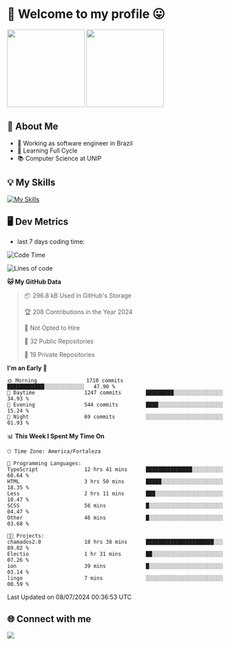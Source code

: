 # 🎉 Welcome to my profile 😛

<div>
  <img height="180em" src="https://github-readme-stats.vercel.app/api?username=VinicciusSantos&show_icons=true&icon_color=fff&include_all_commits=true&count_private=true&bg_color=30,000,000&title_color=fff&text_color=fff"/>
  <img height="180em" src="https://github-readme-stats.vercel.app/api/top-langs/?username=VinicciusSantos&langs_count=8&layout=compact&include_all_commits=true&count_private=true&bg_color=30,000,000&title_color=fff&text_color=fff"/>
</div>

## 📖 About Me
- 🔭 Working as software engineer in Brazil
- 🌱 Learning Full Cycle
- 📚 Computer Science at UNIP

## 💡 My Skills

[![My Skills](https://skills.thijs.gg/icons?i=angular,react,styledcomponents,jest,html,css,sass,bootstrap,ts,js,go,nodejs,express,nestjs,git,c,py,postgres,mysql,sqlite,docker,graphql)](https://github.com/VinicciusSantos)

## 🖥️ Dev Metrics

- last 7 days coding time:

<!--START_SECTION:waka-->
![Code Time](http://img.shields.io/badge/Code%20Time-1%2C781%20hrs%2026%20mins-blue)

![Lines of code](https://img.shields.io/badge/From%20Hello%20World%20I%27ve%20Written-5.4%20million%20lines%20of%20code-blue)

**🐱 My GitHub Data** 

> 📦 296.8 kB Used in GitHub's Storage 
 > 
> 🏆 208 Contributions in the Year 2024
 > 
> 🚫 Not Opted to Hire
 > 
> 📜 32 Public Repositories 
 > 
> 🔑 19 Private Repositories 
 > 
**I'm an Early 🐤** 

```text
🌞 Morning                1710 commits        ████████████░░░░░░░░░░░░░   47.90 % 
🌆 Daytime                1247 commits        █████████░░░░░░░░░░░░░░░░   34.93 % 
🌃 Evening                544 commits         ████░░░░░░░░░░░░░░░░░░░░░   15.24 % 
🌙 Night                  69 commits          ░░░░░░░░░░░░░░░░░░░░░░░░░   01.93 % 
```


📊 **This Week I Spent My Time On** 

```text
🕑︎ Time Zone: America/Fortaleza

💬 Programming Languages: 
TypeScript               12 hrs 41 mins      ███████████████░░░░░░░░░░   60.64 % 
HTML                     3 hrs 50 mins       █████░░░░░░░░░░░░░░░░░░░░   18.35 % 
Less                     2 hrs 11 mins       ███░░░░░░░░░░░░░░░░░░░░░░   10.47 % 
SCSS                     56 mins             █░░░░░░░░░░░░░░░░░░░░░░░░   04.47 % 
Other                    46 mins             █░░░░░░░░░░░░░░░░░░░░░░░░   03.68 % 

🐱‍💻 Projects: 
chamados2.0              18 hrs 38 mins      ██████████████████████░░░   89.02 % 
Electio                  1 hr 31 mins        ██░░░░░░░░░░░░░░░░░░░░░░░   07.26 % 
ion                      39 mins             █░░░░░░░░░░░░░░░░░░░░░░░░   03.14 % 
lingo                    7 mins              ░░░░░░░░░░░░░░░░░░░░░░░░░   00.59 % 
```


 Last Updated on 08/07/2024 00:36:53 UTC
<!--END_SECTION:waka-->

## 🌐 Connect with me

<a href="https://www.linkedin.com/in/vinicius-guedes-b817aa223/"><img src="https://img.shields.io/badge/LinkedIn-0077B5?style=for-the-badge&logo=linkedin&logoColor=white"/></a>

